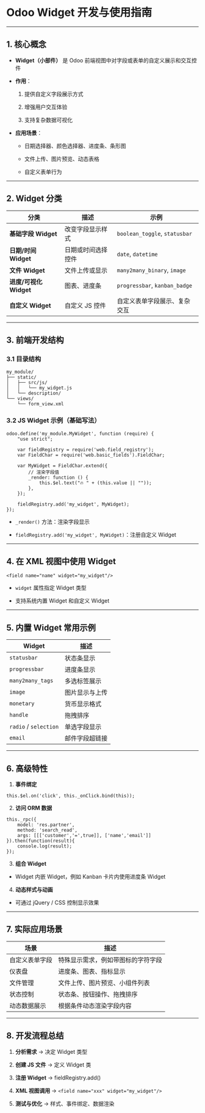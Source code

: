 # Odoo Widget 开发与使用指南

---

## 1. 核心概念

- **Widget（小部件）** 是 Odoo 前端视图中对字段或表单的自定义展示和交互控件
    
- **作用**：
    
    1. 提供自定义字段展示方式
        
    2. 增强用户交互体验
        
    3. 支持复杂数据可视化
        
- **应用场景**：
    
    - 日期选择器、颜色选择器、进度条、条形图
        
    - 文件上传、图片预览、动态表格
        
    - 自定义表单行为
        

---

## 2. Widget 分类

|分类|描述|示例|
|---|---|---|
|**基础字段 Widget**|改变字段显示样式|`boolean_toggle`, `statusbar`|
|**日期/时间 Widget**|日期或时间选择控件|`date`, `datetime`|
|**文件 Widget**|文件上传或显示|`many2many_binary`, `image`|
|**进度/可视化 Widget**|图表、进度条|`progressbar`, `kanban_badge`|
|**自定义 Widget**|自定义 JS 控件|自定义表单字段展示、复杂交互|

---

## 3. 前端开发结构

### 3.1 目录结构

```
my_module/
├── static/
│   ├── src/js/
│   │   └── my_widget.js
│   └── description/
└── views/
    └── form_view.xml

```

### 3.2 JS Widget 示例（基础写法）

```
odoo.define('my_module.MyWidget', function (require) {
    "use strict";

    var fieldRegistry = require('web.field_registry');
    var FieldChar = require('web.basic_fields').FieldChar;

    var MyWidget = FieldChar.extend({
        // 渲染字段值
        _render: function () {
            this.$el.text("🔥 " + (this.value || ""));
        },
    });

    fieldRegistry.add('my_widget', MyWidget);
});

```

- `_render()` 方法：渲染字段显示
    
- `fieldRegistry.add('my_widget', MyWidget)`：注册自定义 Widget
    

---

## 4. 在 XML 视图中使用 Widget

`<field name="name" widget="my_widget"/>`

- `widget` 属性指定 Widget 类型
    
- 支持系统内置 Widget 和自定义 Widget
    

---

## 5. 内置 Widget 常用示例

|Widget|描述|
|---|---|
|`statusbar`|状态条显示|
|`progressbar`|进度条显示|
|`many2many_tags`|多选标签展示|
|`image`|图片显示与上传|
|`monetary`|货币显示格式|
|`handle`|拖拽排序|
|`radio` / `selection`|单选字段显示|
|`email`|邮件字段超链接|

---

## 6. 高级特性

1. **事件绑定**
    

`this.$el.on('click', this._onClick.bind(this));`

2. **访问 ORM 数据**
    

```
this._rpc({
    model: 'res.partner',
    method: 'search_read',
    args: [[['customer','=',true]], ['name','email']]
}).then(function(result){
    console.log(result);
});

```

3. **组合 Widget**
    

- Widget 内嵌 Widget，例如 Kanban 卡片内使用进度条 Widget
    

4. **动态样式与动画**
    

- 可通过 jQuery / CSS 控制显示效果
    

---

## 7. 实际应用场景

|场景|描述|
|---|---|
|自定义表单字段|特殊显示需求，例如带图标的字符字段|
|仪表盘|进度条、图表、指标显示|
|文件管理|文件上传、图片预览、小组件列表|
|状态控制|状态条、按钮操作、拖拽排序|
|动态数据展示|根据条件动态渲染字段内容|

---

## 8. 开发流程总结

1. **分析需求** → 决定 Widget 类型
    
2. **创建 JS 文件** → 定义 Widget 类
    
3. **注册 Widget** → fieldRegistry.add()
    
4. **XML 视图调用** → `<field name="xxx" widget="my_widget"/>`
    
5. **测试与优化** → 样式、事件绑定、数据渲染